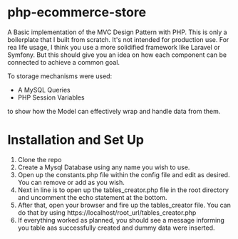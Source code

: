 # php-ecommerce-store
A Basic implementation of the MVC Design Pattern with PHP.
This is only a boilerplate that I built from scratch. It's not intended for production use. 
For rea life usage, I think you use a more solidified framework like Laravel or Symfony.  But this should give you an idea on how each component can be connected to achieve a common goal. 

To storage mechanisms were used: 
* A MySQL Queries
* PHP Session Variables 

to show how the Model can effectively wrap and handle data from them. 

# Installation and Set Up
1. Clone the repo
2. Create a Mysql Database using any name you wish to use.
3. Open up the constants.php file within the config file and edit as desired. You can remove or add as you wish.
4. Next in line is to open up the tables_creator.php file in the root directory and uncomment the echo statement at the bottom.
4. After that, open your browser and fire up the tables_creator file. You can do that by using 
   https://localhost/root_url/tables_creator.php
5. If everything worked as planned, you should see a message informing you table aas successfully created and dummy data were inserted.

